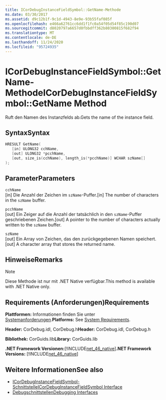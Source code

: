 ```yaml
---
title: ICorDebugInstanceFieldSymbol::GetName-Methode
ms.date: 03/30/2017
ms.assetid: d9c12b1f-9c1d-4943-8e9e-93b55faf085f
ms.openlocfilehash: e466a62761cc6dd1f1fc0a54f05d54f85c190d07
ms.sourcegitcommit: d8020797a6657d0fbbdff362b80300815f682f94
ms.translationtype: MT
ms.contentlocale: de-DE
ms.lasthandoff: 11/24/2020
ms.locfileid: "95724935"
---
```

# <a name="icordebuginstancefieldsymbolgetname-method"></a><span data-ttu-id="a992e-102">ICorDebugInstanceFieldSymbol::GetName-Methode</span><span class="sxs-lookup"><span data-stu-id="a992e-102">ICorDebugInstanceFieldSymbol::GetName Method</span></span>

<span data-ttu-id="a992e-103">Ruft den Namen des Instanzfelds ab.</span><span class="sxs-lookup"><span data-stu-id="a992e-103">Gets the name of the instance field.</span></span>  
  
## <a name="syntax"></a><span data-ttu-id="a992e-104">Syntax</span><span class="sxs-lookup"><span data-stu-id="a992e-104">Syntax</span></span>  
  
```cpp  
HRESULT GetName(  
   [in] ULONG32 cchName,
   [out] ULONG32 *pcchName,
   [out, size_is(cchName), length_is(*pcchName)] WCHAR szName[]  
);  
```  
  
## <a name="parameters"></a><span data-ttu-id="a992e-105">Parameter</span><span class="sxs-lookup"><span data-stu-id="a992e-105">Parameters</span></span>  

 `cchName`  
 <span data-ttu-id="a992e-106">[in] Die Anzahl der Zeichen im `szName`-Puffer.</span><span class="sxs-lookup"><span data-stu-id="a992e-106">[in] The number of characters in the `szName` buffer.</span></span>  
  
 `pcchName`  
 <span data-ttu-id="a992e-107">[out] Ein Zeiger auf die Anzahl der tatsächlich in den `szName`-Puffer geschriebenen Zeichen.</span><span class="sxs-lookup"><span data-stu-id="a992e-107">[out] A pointer to the number of characters actually written to the `szName` buffer.</span></span>  
  
 `szName`  
 <span data-ttu-id="a992e-108">[out] Ein Array von Zeichen, das den zurückgegebenen Namen speichert.</span><span class="sxs-lookup"><span data-stu-id="a992e-108">[out] A character array that stores the returned name.</span></span>  
  
## <a name="remarks"></a><span data-ttu-id="a992e-109">Hinweise</span><span class="sxs-lookup"><span data-stu-id="a992e-109">Remarks</span></span>  
  
> [!NOTE]
> <span data-ttu-id="a992e-110">Diese Methode ist nur mit .NET Native verfügbar.</span><span class="sxs-lookup"><span data-stu-id="a992e-110">This method is available with .NET Native only.</span></span>  
  
## <a name="requirements"></a><span data-ttu-id="a992e-111">Requirements (Anforderungen)</span><span class="sxs-lookup"><span data-stu-id="a992e-111">Requirements</span></span>  

 <span data-ttu-id="a992e-112">**Plattformen:** Informationen finden Sie unter [Systemanforderungen](../../get-started/system-requirements.md).</span><span class="sxs-lookup"><span data-stu-id="a992e-112">**Platforms:** See [System Requirements](../../get-started/system-requirements.md).</span></span>  
  
 <span data-ttu-id="a992e-113">**Header:** CorDebug.idl, CorDebug.h</span><span class="sxs-lookup"><span data-stu-id="a992e-113">**Header:** CorDebug.idl, CorDebug.h</span></span>  
  
 <span data-ttu-id="a992e-114">**Bibliothek:** CorGuids.lib</span><span class="sxs-lookup"><span data-stu-id="a992e-114">**Library:** CorGuids.lib</span></span>  
  
 <span data-ttu-id="a992e-115">**.NET Framework Versionen:**[!INCLUDE[net_46_native](../../../../includes/net-46-native-md.md)]</span><span class="sxs-lookup"><span data-stu-id="a992e-115">**.NET Framework Versions:** [!INCLUDE[net_46_native](../../../../includes/net-46-native-md.md)]</span></span>  
  
## <a name="see-also"></a><span data-ttu-id="a992e-116">Weitere Informationen</span><span class="sxs-lookup"><span data-stu-id="a992e-116">See also</span></span>

- [<span data-ttu-id="a992e-117">ICorDebugInstanceFieldSymbol-Schnittstelle</span><span class="sxs-lookup"><span data-stu-id="a992e-117">ICorDebugInstanceFieldSymbol Interface</span></span>](icordebuginstancefieldsymbol-interface.md)
- [<span data-ttu-id="a992e-118">Debugschnittstellen</span><span class="sxs-lookup"><span data-stu-id="a992e-118">Debugging Interfaces</span></span>](debugging-interfaces.md)

